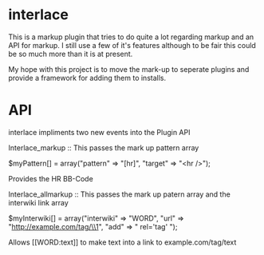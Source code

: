 interlace
=========

This is a markup plugin that tries to do quite a lot regarding markup and an API for markup. I still use a few of it's features although to be fair this could be so much more than it is at present.

My hope with this project is to move the mark-up to seperate plugins and provide a framework for adding them to installs.


API
===

interlace impliments two new events into the Plugin API

Interlace_markup :: This passes the mark up pattern array

  $myPattern[] = array("pattern" => "[hr]", "target" => "&lt;hr />");
  
Provides the HR BB-Code 


Interlace_allmarkup :: This passes the mark up patern array and the interwiki link array

  $myInterwiki[] = array("interwiki" => "WORD", "url" => "http://example.com/tag/\\1", "add" => " rel='tag' ");
  
Allows [[WORD:text]] to make text into a link to example.com/tag/text

